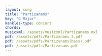 ```yaml
---
layout: song
title: "Partizanams"
key: "G Major"
kankles-type: concert
chords:
musicxml: /assets/musicxml/Partizanams.mxl
pdf: /assets/pdfs/Partizanams 2.pdf
pdf: /assets/pdfs/Partizanams(bass).pdf
pdf: /assets/pdfs/Partizanams.pdf
---
```

